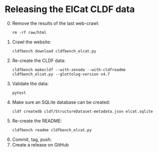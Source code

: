 # Releasing the ElCat CLDF data

0. Remove the results of the last web-crawl:
   ```shell
   rm -rf raw/html
   ```
1. Crawl the website:
   ```shell
   cldfbench download cldfbench_elcat.py
   ```
2. Re-create the CLDF data:
   ```shell
   cldfbench makecldf --with-zenodo --with-cldfreadme cldfbench_elcat.py --glottolog-version v4.7
   ```
3. Validate the data:
   ```shell
   pytest
   ```
4. Make sure an SQLite database can be created:
   ```shell
   cldf createdb cldf/StructureDataset-metadata.json elcat.sqlite
   ```
5. Re-create the README:
   ```shell
   cldfbench readme cldfbench_elcat.py
   ```
6. Commit, tag, push.
7. Create a release on GitHub